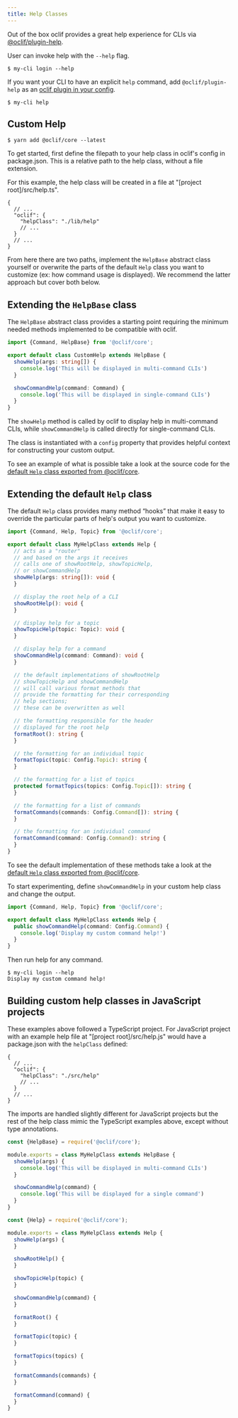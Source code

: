 ```yaml
---
title: Help Classes
---
```


Out of the box oclif provides a great help experience for CLIs via [@oclif/plugin-help](https://github.com/oclif/plugin-help).

User can invoke help with the `--help` flag.

```
$ my-cli login --help
```

If you want your CLI to have an explicit `help` command, add `@oclif/plugin-help` as an [oclif plugin in your config](./plugins.md).

```
$ my-cli help
```

## Custom Help

```
$ yarn add @oclif/core --latest
```

To get started, first define the filepath to your help class in oclif's config in package.json. This is a relative path to the help class, without a file extension.

For this example, the help class will be created in a file at "[project root]/src/help.ts".

```
{
  // ...
  "oclif": {
    "helpClass": "./lib/help"
    // ...
  }
  // ...
}
```

From here there are two paths, implement the `HelpBase` abstract class yourself or overwrite the parts of the default `Help` class you want to customize (ex: how command usage is displayed). We recommend the latter approach but cover both below.


## Extending the `HelpBase` class

The `HelpBase` abstract class provides a starting point requiring the minimum needed methods implemented to be compatible with oclif.

```TypeScript
import {Command, HelpBase} from '@oclif/core';

export default class CustomHelp extends HelpBase {
  showHelp(args: string[]) {
    console.log('This will be displayed in multi-command CLIs')
  }

  showCommandHelp(command: Command) {
    console.log('This will be displayed in single-command CLIs')
  }
}
```

The `showHelp` method is called by oclif to display help in multi-command CLIs, while `showCommandHelp` is called directly for single-command CLIs.

The class is instantiated with a `config` property that provides helpful context for constructing your custom output.

To see an example of what is possible take a look at the source code for the [default `Help` class exported from @oclif/core](https://github.com/oclif/core/blob/main/src/help/index.ts).


## Extending the default `Help` class

The default `Help` class provides many method “hooks” that make it easy to override the particular parts of help's output you want to customize.

```TypeScript
import {Command, Help, Topic} from '@oclif/core';

export default class MyHelpClass extends Help {
  // acts as a "router"
  // and based on the args it receives
  // calls one of showRootHelp, showTopicHelp,
  // or showCommandHelp
  showHelp(args: string[]): void {
  }

  // display the root help of a CLI
  showRootHelp(): void {
  }

  // display help for a topic
  showTopicHelp(topic: Topic): void {
  }

  // display help for a command
  showCommandHelp(command: Command): void {
  }

  // the default implementations of showRootHelp
  // showTopicHelp and showCommandHelp
  // will call various format methods that
  // provide the formatting for their corresponding
  // help sections;
  // these can be overwritten as well

  // the formatting responsible for the header
  // displayed for the root help
  formatRoot(): string {
  }

  // the formatting for an individual topic
  formatTopic(topic: Config.Topic): string {
  }

  // the formatting for a list of topics
  protected formatTopics(topics: Config.Topic[]): string {
  }

  // the formatting for a list of commands
  formatCommands(commands: Config.Command[]): string {
  }

  // the formatting for an individual command
  formatCommand(command: Config.Command): string {
  }
}
```

To see the default implementation of these methods take a look at the [default `Help` class exported from @oclif/core](https://github.com/oclif/core/blob/main/src/help/index.ts).

To start experimenting, define `showCommandHelp` in your custom help class and change the output.


```TypeScript
import {Command, Help, Topic} from '@oclif/core';

export default class MyHelpClass extends Help {
  public showCommandHelp(command: Config.Command) {
    console.log('Display my custom command help!')
  }
}
```

Then run help for any command.

```
$ my-cli login --help
Display my custom command help!
```


## Building custom help classes in JavaScript projects

These examples above followed a TypeScript project. For  JavaScript project with an example help file at "[project root]/src/help.js" would have a package.json with the `helpClass` defined:

```
{
  // ...
  "oclif": {
    "helpClass": "./src/help"
    // ...
  }
  // ...
}
```

The imports are handled slightly different for JavaScript projects but the rest of the help class mimic the TypeScript examples above, except without type annotations.

```js
const {HelpBase} = require('@oclif/core');

module.exports = class MyHelpClass extends HelpBase {
  showHelp(args) {
    console.log('This will be displayed in multi-command CLIs')
  }

  showCommandHelp(command) {
    console.log('This will be displayed for a single command')
  }
}
```

```js
const {Help} = require('@oclif/core');

module.exports = class MyHelpClass extends Help {
  showHelp(args) {
  }

  showRootHelp() {
  }

  showTopicHelp(topic) {
  }

  showCommandHelp(command) {
  }

  formatRoot() {
  }

  formatTopic(topic) {
  }

  formatTopics(topics) {
  }

  formatCommands(commands) {
  }

  formatCommand(command) {
  }
}
```
